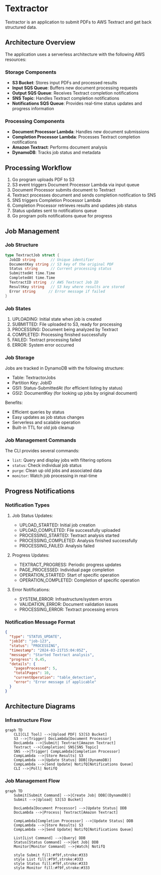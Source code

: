 # Textractor

Textractor is an application to submit PDFs to AWS Textract and get back structured data.

## Architecture Overview

The application uses a serverless architecture with the following AWS resources:

### Storage Components
- **S3 Bucket**: Stores input PDFs and processed results
- **Input SQS Queue**: Buffers new document processing requests
- **Output SQS Queue**: Receives Textract completion notifications
- **SNS Topic**: Handles Textract completion notifications
- **Notifications SQS Queue**: Provides real-time status updates and progress information

### Processing Components
- **Document Processor Lambda**: Handles new document submissions
- **Completion Processor Lambda**: Processes Textract completion notifications
- **Amazon Textract**: Performs document analysis
- **DynamoDB**: Tracks job status and metadata

## Processing Workflow

1. Go program uploads PDF to S3
2. S3 event triggers Document Processor Lambda via input queue
3. Document Processor submits document to Textract
4. Textract processes document and sends completion notification to SNS
5. SNS triggers Completion Processor Lambda
6. Completion Processor retrieves results and updates job status
7. Status updates sent to notifications queue
8. Go program polls notifications queue for progress

## Job Management

### Job Structure
```go
type TextractJob struct {
  JobID string       // Unique identifier
  DocumentKey string // S3 key of the original PDF
  Status string      // Current processing status
  SubmittedAt time.Time
  CompletedAt time.Time
  TextractID string  // AWS Textract Job ID
  ResultKey string   // S3 key where results are stored
  Error string      // Error message if failed
}
```

### Job States
1. UPLOADING: Initial state when job is created
2. SUBMITTED: File uploaded to S3, ready for processing
3. PROCESSING: Document being analyzed by Textract
4. COMPLETED: Processing finished successfully
5. FAILED: Textract processing failed
6. ERROR: System error occurred

### Job Storage
Jobs are tracked in DynamoDB with the following structure:
- Table: TextractorJobs
- Partition Key: JobID
- GSI1: Status-SubmittedAt (for efficient listing by status)
- GSI2: DocumentKey (for looking up jobs by original document)

Benefits:
- Efficient queries by status
- Easy updates as job status changes
- Serverless and scalable operation
- Built-in TTL for old job cleanup

### Job Management Commands
The CLI provides several commands:
- `list`: Query and display jobs with filtering options
- `status`: Check individual job status
- `purge`: Clean up old jobs and associated data
- `monitor`: Watch job processing in real-time

## Progress Notifications

### Notification Types
1. Job Status Updates:
   - UPLOAD_STARTED: Initial job creation
   - UPLOAD_COMPLETED: File successfully uploaded
   - PROCESSING_STARTED: Textract analysis started
   - PROCESSING_COMPLETED: Analysis finished successfully
   - PROCESSING_FAILED: Analysis failed

2. Progress Updates:
   - TEXTRACT_PROGRESS: Periodic progress updates
   - PAGE_PROCESSED: Individual page completion
   - OPERATION_STARTED: Start of specific operation
   - OPERATION_COMPLETED: Completion of specific operation

3. Error Notifications:
   - SYSTEM_ERROR: Infrastructure/system errors
   - VALIDATION_ERROR: Document validation issues
   - PROCESSING_ERROR: Textract processing errors

### Notification Message Format
```json
{
  "type": "STATUS_UPDATE",
  "jobId": "job-123",
  "status": "PROCESSING",
  "timestamp": "2024-03-21T15:04:05Z",
  "message": "Started Textract analysis",
  "progress": 0.45,
  "details": {
    "pagesProcessed": 5,
    "totalPages": 10,
    "currentOperation": "table_detection",
    "error": "Error message if applicable"
  }
}
```

## Architecture Diagrams

### Infrastructure Flow
```mermaid
graph TD
    CLI[CLI Tool] -->|Upload PDF| S3[S3 Bucket]
    S3 -->|Trigger| DocLambda[Document Processor]
    DocLambda -->|Submit| Textract[Amazon Textract]
    Textract -->|Completion| SNS[SNS Topic]
    SNS -->|Trigger| CompLambda[Completion Processor]
    CompLambda -->|Store Results| S3
    CompLambda -->|Update Status| DDB[(DynamoDB)]
    CompLambda -->|Send Update| NotifQ[Notifications Queue]
    CLI -->|Poll| NotifQ
```

### Job Management Flow
```mermaid
graph TD
    Submit[Submit Command] -->|Create Job| DDB[(DynamoDB)]
    Submit -->|Upload| S3[S3 Bucket]
    
    DocLambda[Document Processor] -->|Update Status| DDB
    DocLambda -->|Process| Textract[Amazon Textract]
    
    CompLambda[Completion Processor] -->|Update Status| DDB
    CompLambda -->|Store Results| S3
    CompLambda -->|Send Update| NotifQ[Notifications Queue]
    
    List[List Command] -->|Query| DDB
    Status[Status Command] -->|Get Job| DDB
    Monitor[Monitor Command] -->|Watch| NotifQ
    
    style Submit fill:#f9f,stroke:#333
    style List fill:#f9f,stroke:#333
    style Status fill:#f9f,stroke:#333
    style Monitor fill:#f9f,stroke:#333
```
